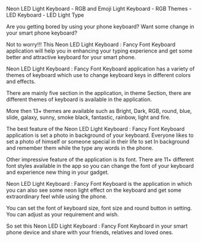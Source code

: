 Neon LED Light Keyboard - RGB and Emoji Light Keyboard - RGB Themes - LED Keyboard - LED Light Type

Are you getting bored by using your phone keyboard? Want some change in your smart phone keyboard?

Not to worry!!! This Neon LED Light Keyboard : Fancy Font Keyboard application will help you in enhancing your typing experience and get some better and attractive keyboard for your smart phone.

Neon LED Light Keyboard : Fancy Font Keyboard application has a variety of themes of keyboard which use to change keyboard keys in different colors and effects.

There are mainly five section in the application, in theme Section, there are different themes of keyboard is available in the application.

More then 13+ themes are available such as Bright, Dark, RGB, round, blue, slide, galaxy, sunny, smoke black, fantastic, rainbow, light and fire.

The best feature of the Neon LED Light Keyboard : Fancy Font Keyboard application is set a photo in background of your keyboard. Everyone likes to set a photo of himself or someone special in their life to set
In background and remember them while the type any words in the phone.

Other impressive feature of the application is its font. There are 11+ different font styles available in the app so you can change the font of your keyboard and experience new thing in your gadget.

Neon LED Light Keyboard : Fancy Font Keyboard is the application in which you can also see some neon light effect on the keyboard and get some extraordinary feel while using the phone.

You can set the font of keyboard size, font size and round button in setting. You can adjust as your requirement and wish.

So set this Neon LED Light Keyboard : Fancy Font Keyboard in your smart phone device and share with your friends, relatives and loved ones.
